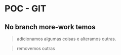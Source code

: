 # POC - GIT

## No branch more-work temos

> adicionamos algumas coisas e alteramos outras.

> removemos outras

